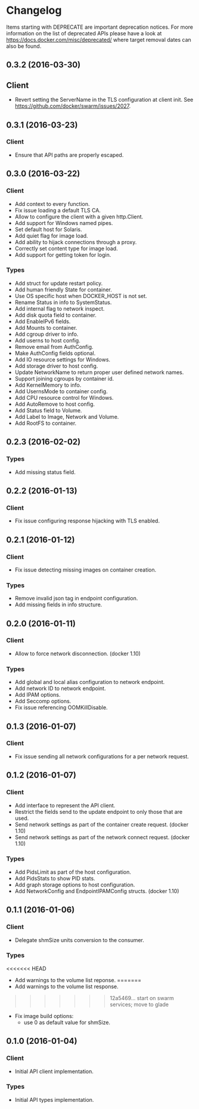# Changelog

Items starting with DEPRECATE are important deprecation notices. For more information on the list of deprecated APIs please have a look at https://docs.docker.com/misc/deprecated/ where target removal dates can also be found.

## 0.3.2 (2016-03-30)

## Client

- Revert setting the ServerName in the TLS configuration at client init. See https://github.com/docker/swarm/issues/2027.

## 0.3.1 (2016-03-23)

### Client

- Ensure that API paths are properly escaped.

## 0.3.0 (2016-03-22)

### Client

- Add context to every function.
- Fix issue loading a default TLS CA.
- Allow to configure the client with a given http.Client.
- Add support for Windows named pipes.
- Set default host for Solaris.
- Add quiet flag for image load.
- Add ability to hijack connections through a proxy.
- Correctly set content type for image load.
- Add support for getting token for login.

### Types

- Add struct for update restart policy.
- Add human friendly State for container.
- Use OS specific host when DOCKER_HOST is not set.
- Rename Status in info to SystemStatus.
- Add internal flag to network inspect.
- Add disk quota field to container.
- Add EnableIPv6 fields.
- Add Mounts to container.
- Add cgroup driver to info.
- Add userns to host config.
- Remove email from AuthConfig.
- Make AuthConfig fields optional.
- Add IO resource settings for Windows.
- Add storage driver to host config.
- Update NetworkName to return proper user defined network names.
- Support joining cgroups by container id.
- Add KernelMemory to info.
- Add UsernsMode to container config.
- Add CPU resource control for Windows.
- Add AutoRemove to host config.
- Add Status field to Volume.
- Add Label to Image, Network and Volume.
- Add RootFS to container.

## 0.2.3 (2016-02-02)

### Types

- Add missing status field.

## 0.2.2 (2016-01-13)

### Client

- Fix issue configuring response hijacking with TLS enabled.


## 0.2.1 (2016-01-12)

### Client

- Fix issue detecting missing images on container creation.

### Types

- Remove invalid json tag in endpoint configuration.
- Add missing fields in info structure.

## 0.2.0 (2016-01-11)

### Client

- Allow to force network disconnection. (docker 1.10)

### Types

- Add global and local alias configuration to network endpoint.
- Add network ID to network endpoint.
- Add IPAM options.
- Add Seccomp options.
- Fix issue referencing OOMKillDisable.


## 0.1.3 (2016-01-07)

### Client

- Fix issue sending all network configurations for a per network request.


## 0.1.2 (2016-01-07)

### Client

- Add interface to represent the API client.
- Restrict the fields send to the update endpoint to only those that are used.
- Send network settings as part of the container create request. (docker 1.10)
- Send network settings as part of the network connect request. (docker 1.10)

### Types

- Add PidsLimit as part of the host configuration.
- Add PidsStats to show PID stats.
- Add graph storage options to host configuration.
- Add NetworkConfig and EndpointIPAMConfig structs. (docker 1.10)


## 0.1.1 (2016-01-06)

### Client

- Delegate shmSize units conversion to the consumer.

### Types

<<<<<<< HEAD
- Add warnings to the volume list reponse.
=======
- Add warnings to the volume list response.
>>>>>>> 12a5469... start on swarm services; move to glade
- Fix image build options:
	* use 0 as default value for shmSize.


## 0.1.0 (2016-01-04)

### Client

- Initial API client implementation.

### Types

- Initial API types implementation.
